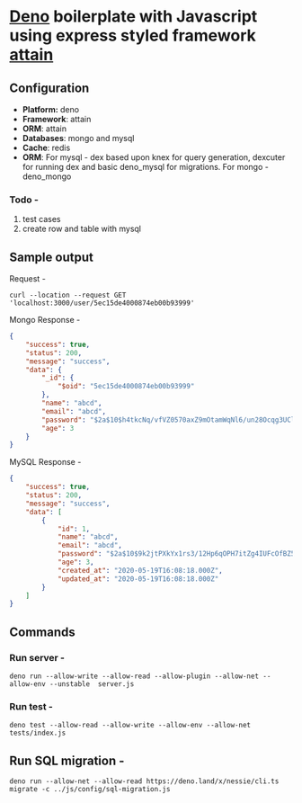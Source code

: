 # [Deno](https://deno.land/) boilerplate with Javascript using express styled framework [attain](https://deno.land/x/attain)

## Configuration

- **Platform:** deno
- **Framework**: attain
- **ORM**: attain
- **Databases**: mongo and mysql
- **Cache**: redis
- **ORM**: For mysql - dex based upon knex for query generation, dexcuter for running dex and basic deno_mysql for migrations. For mongo - deno_mongo

### Todo -

1. test cases
2. create row and table with mysql

## Sample output

Request -

```http
curl --location --request GET 'localhost:3000/user/5ec15de4000874eb00b93999'
```

Mongo Response -

```json
{
    "success": true,
    "status": 200,
    "message": "success",
    "data": {
        "_id": {
            "$oid": "5ec15de4000874eb00b93999"
        },
        "name": "abcd",
        "email": "abcd",
        "password": "$2a$10$h4tkcNq/vfVZ0570axZ9mOtamWqNl6/un28Ocqg3UClnrx5WVVkXS",
        "age": 3
    }
}
```

MySQL Response -

```json
{
    "success": true,
    "status": 200,
    "message": "success",
    "data": [
        {
            "id": 1,
            "name": "abcd",
            "email": "abcd",
            "password": "$2a$10$9k2jtPXkYx1rs3/12Hp6qOPH7itZg4IUFcOfBZ5Pe.MwaWCFESvzy",
            "age": 3,
            "created_at": "2020-05-19T16:08:18.000Z",
            "updated_at": "2020-05-19T16:08:18.000Z"
        }
    ]
}
```

## Commands

### Run server -

```deno
deno run --allow-write --allow-read --allow-plugin --allow-net --allow-env --unstable  server.js
```

### Run test -

```deno
deno test --allow-read --allow-write --allow-env --allow-net tests/index.js
```

## Run SQL migration -

```deno
deno run --allow-net --allow-read https://deno.land/x/nessie/cli.ts migrate -c ../js/config/sql-migration.js
```
